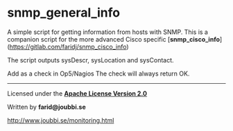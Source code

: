 # snmp_general_info

A simple script for getting information from hosts with SNMP.
This is a companion script for the more advanced Cisco specific [__snmp_cisco_info__] (https://gitlab.com/faridj/snmp_cisco_info)

The script outputs sysDescr, sysLocation and sysContact.


Add as a check in Op5/Nagios
The check will always return OK.


___

Licensed under the [__Apache License Version 2.0__](https://www.apache.org/licenses/LICENSE-2.0)

Written by __farid@joubbi.se__

http://www.joubbi.se/monitoring.html

